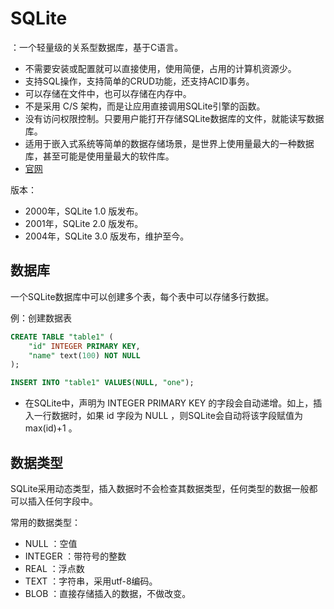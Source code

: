 # SQLite

：一个轻量级的关系型数据库，基于C语言。
- 不需要安装或配置就可以直接使用，使用简便，占用的计算机资源少。
- 支持SQL操作，支持简单的CRUD功能，还支持ACID事务。
- 可以存储在文件中，也可以存储在内存中。
- 不是采用 C/S 架构，而是让应用直接调用SQLite引擎的函数。
- 没有访问权限控制。只要用户能打开存储SQLite数据库的文件，就能读写数据库。
- 适用于嵌入式系统等简单的数据存储场景，是世界上使用量最大的一种数据库，甚至可能是使用量最大的软件库。
- [官网](https://www.sqlite.org/index.html)

版本：
- 2000年，SQLite 1.0 版发布。
- 2001年，SQLite 2.0 版发布。
- 2004年，SQLite 3.0 版发布，维护至今。

## 数据库

一个SQLite数据库中可以创建多个表，每个表中可以存储多行数据。

例：创建数据表
```sql
CREATE TABLE "table1" (
    "id" INTEGER PRIMARY KEY,
    "name" text(100) NOT NULL
);

INSERT INTO "table1" VALUES(NULL, "one");
```
- 在SQLite中，声明为 INTEGER PRIMARY KEY 的字段会自动递增。如上，插入一行数据时，如果 id 字段为 NULL ，则SQLite会自动将该字段赋值为 max(id)+1 。

## 数据类型

SQLite采用动态类型，插入数据时不会检查其数据类型，任何类型的数据一般都可以插入任何字段中。

常用的数据类型：
- NULL ：空值
- INTEGER ：带符号的整数
- REAL ：浮点数
- TEXT ：字符串，采用utf-8编码。
- BLOB ：直接存储插入的数据，不做改变。
